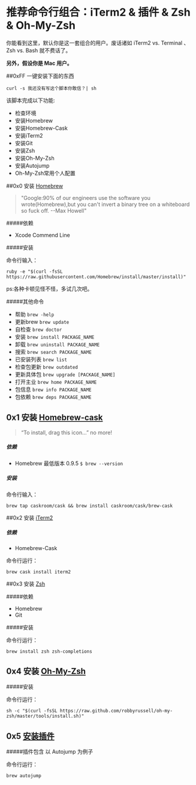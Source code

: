 # 推荐命令行组合：iTerm2 & 插件 & Zsh & Oh-My-Zsh

你能看到这里，默认你是这一套组合的用户。废话诸如 iTerm2 vs. Terminal 、 Zsh vs. Bash 就不费话了。

**另外，假设你是 Mac 用户。**

##0xFF  一键安装下面的东西

`curl -s 我还没有写这个脚本你敢信？| sh`

该脚本完成以下功能:

* 检查环境
* 安装Homebrew
* 安装Homebrew-Cask
* 安装iTerm2
* 安装Git
* 安装Zsh
* 安装Oh-My-Zsh
* 安装Autojump
* Oh-My-Zsh常用个人配置

##0x0 安装 [Homebrew](http://brew.sh/index_zh-cn.html)

> "Google:90% of our engineers use the software you wrote(Homebrew),but you can't invert a binary tree on a whiteboard so fuck off. --Max Howell"

#####依赖

* Xcode Commend Line

#####安装

命令行输入：

`ruby -e "$(curl -fsSL https://raw.githubusercontent.com/Homebrew/install/master/install)"`

ps:各种卡顿见怪不怪，多试几次吧。

#####其他命令

* 帮助 `brew -help`
* 更新brew `brew update`
* 自检查 `brew doctor`
* 安装 `brew install PACKAGE_NAME`
* 卸载 `brew uninstall PACKAGE_NAME`
* 搜索 `brew search PACKAGE_NAME`
* 已安装列表 `brew list`
* 检查包更新 `brew outdated`
* 更新具体包 `brew upgrade [PACKAGE_NAME]`
* 打开主业 `brew home PACKAGE_NAME`
* 包信息 `brew info PACKAGE_NAME`
* 包依赖 `brew deps PACKAGE_NAME`


## 0x1 安装 [Homebrew-cask](https://github.com/caskroom/homebrew-cask)

> “To install, drag this icon…” no more!

##### 依赖

* Homebrew 最低版本 0.9.5 `$ brew --version` 

##### 安装

命令行输入：

`brew tap caskroom/cask && brew install caskroom/cask/brew-cask`

##0x2 安装 [iTerm2](https://www.iterm2.com/)

##### 依赖

* Homebrew-Cask

命令行运行：

`brew cask install iterm2`

##0x3 安装 [Zsh]()

#####依赖

* Homebrew
* Git

#####安装

命令行运行：

`brew install zsh zsh-completions`

## 0x4 安装 [Oh-My-Zsh](http://ohmyz.sh/)

#####安装

命令行运行：

`sh -c "$(curl -fsSL https://raw.github.com/robbyrussell/oh-my-zsh/master/tools/install.sh)"`

## 0x5 [安装插件](https://github.com/robbyrussell/oh-my-zsh/wiki/Plugins)

#####插件包含 以 Autojump 为例子

命令行运行：

`brew autojump` 


